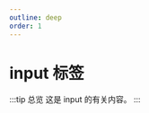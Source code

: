 ```yaml
---
outline: deep
order: 1
---
```


# input 标签

<ArticleMetadata />

:::tip 总览
这是 input 的有关内容。
:::

<LastUpdated time="2024/11/1 16:00:31"/>
